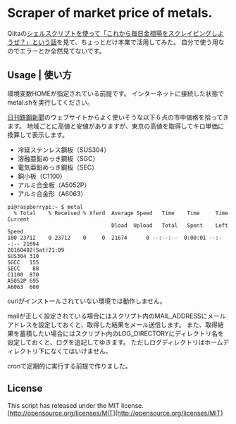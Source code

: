 # Scraper of market price of metals.
Qiitaの[シェルスクリプトを使って「これから毎日金相場をスクレイピングしようぜ？」という話](http://qiita.com/furandon_pig/items/80562f6adcce53baeb0a)を見て、ちょっとだけ本業で活用してみた。
自分で使う用なのでエラーとか全然見てないです。  

## Usage | 使い方
環境変数HOMEが指定されている前提です。
インターネットに接続した状態でmetal.shを実行してください。  

[日刊鉄鋼新聞](http://www.japanmetaldaily.com)のウェブサイトからよく使いそうな以下６点の市中価格を拾ってきます。
地域ごとに高値と安値がありますが、東京の高値を取得してキロ単価に換算して表示します。  

- 冷延ステンレス鋼板（SUS304）  
- 溶融亜鉛めっき鋼板（SGC）  
- 電気亜鉛めっき鋼板（SEC）  
- 銅小板（C1100）  
- アルミ合金板（A5052P）  
- アルミ合金形（A6063）  

```
pi@raspberrypi:~ $ metal
  % Total    % Received % Xferd  Average Speed   Time    Time     Time  Current
                                 Dload  Upload   Total   Spent    Left  Speed
100 23712    0 23712    0     0  21674      0 --:--:--  0:00:01 --:--:-- 21694
20160402(Sat)21:09
SUS304 310
SGCC   155
SECC    88
C1100  870
A5052P 695
A6063  600
```

curlがインストールされていない環境では動作しません。  

mailが正しく設定されている場合にはスクリプト内のMAIL\_ADDRESSにメールアドレスを設定しておくと、取得した結果をメール送信します。
また、取得結果を蓄積したい場合にはスクリプト内のLOG\_DIRECTORYにディレクトリ名を設定しておくと、ログを追記してゆきます。
ただしログディレクトリはホームディレクトリ下になくてはいけません。  

cronで定期的に実行する前提で作りました。  

## License
This script has released under the MIT license.  
[http://opensource.org/licenses/MIT](http://opensource.org/licenses/MIT)
